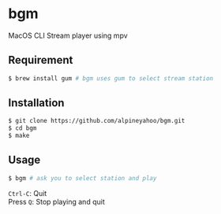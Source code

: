 # bgm
MacOS CLI Stream player using mpv

## Requirement
```bash
$ brew install gum # bgm uses gum to select stream station
```

## Installation
```bash
$ git clone https://github.com/alpineyahoo/bgm.git
$ cd bgm
$ make
```

## Usage
```bash
$ bgm # ask you to select station and play
```
`Ctrl-C`: Quit  
Press `Q`: Stop playing and quit
